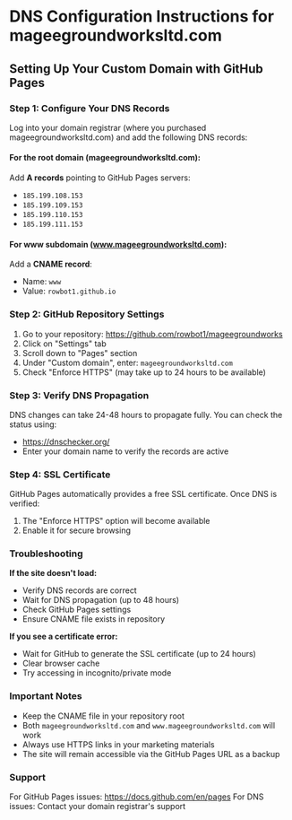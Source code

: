 # DNS Configuration Instructions for mageegroundworksltd.com

## Setting Up Your Custom Domain with GitHub Pages

### Step 1: Configure Your DNS Records

Log into your domain registrar (where you purchased mageegroundworksltd.com) and add the following DNS records:

#### For the root domain (mageegroundworksltd.com):
Add **A records** pointing to GitHub Pages servers:
- `185.199.108.153`
- `185.199.109.153`
- `185.199.110.153`
- `185.199.111.153`

#### For www subdomain (www.mageegroundworksltd.com):
Add a **CNAME record**:
- Name: `www`
- Value: `rowbot1.github.io`

### Step 2: GitHub Repository Settings

1. Go to your repository: https://github.com/rowbot1/mageegroundworks
2. Click on "Settings" tab
3. Scroll down to "Pages" section
4. Under "Custom domain", enter: `mageegroundworksltd.com`
5. Check "Enforce HTTPS" (may take up to 24 hours to be available)

### Step 3: Verify DNS Propagation

DNS changes can take 24-48 hours to propagate fully. You can check the status using:
- https://dnschecker.org/
- Enter your domain name to verify the records are active

### Step 4: SSL Certificate

GitHub Pages automatically provides a free SSL certificate. Once DNS is verified:
1. The "Enforce HTTPS" option will become available
2. Enable it for secure browsing

### Troubleshooting

**If the site doesn't load:**
- Verify DNS records are correct
- Wait for DNS propagation (up to 48 hours)
- Check GitHub Pages settings
- Ensure CNAME file exists in repository

**If you see a certificate error:**
- Wait for GitHub to generate the SSL certificate (up to 24 hours)
- Clear browser cache
- Try accessing in incognito/private mode

### Important Notes

- Keep the CNAME file in your repository root
- Both `mageegroundworksltd.com` and `www.mageegroundworksltd.com` will work
- Always use HTTPS links in your marketing materials
- The site will remain accessible via the GitHub Pages URL as a backup

### Support

For GitHub Pages issues: https://docs.github.com/en/pages
For DNS issues: Contact your domain registrar's support